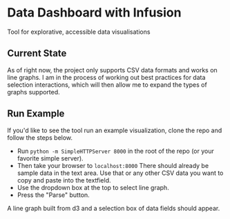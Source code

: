 # Data Dashboard with Infusion
Tool for explorative, accessible data visualisations

## Current State
As of right now, the project only supports CSV data formats and works on line graphs. I am in the process of working out best practices for data selection interactions, which will then allow me to expand the types of graphs supported.

## Run Example

If you'd like to see the tool run an example visualization, clone the repo and follow the steps below.

- Run `python -m SimpleHTTPServer 8000` in the root of the repo (or your favorite simple server).
- Then take your browser to `localhost:8000` There should already be sample data in the text area. Use that or any other CSV data you want to copy and paste into the textfield.
- Use the dropdown box at the top to select line graph.
- Press the "Parse" button.

A line graph built from d3 and a selection box of data fields should appear.
